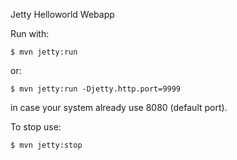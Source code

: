 Jetty Helloworld Webapp

Run with:

    $ mvn jetty:run

or:

    $ mvn jetty:run -Djetty.http.port=9999
    
in case your system already use 8080 (default port).


To stop use:

    $ mvn jetty:stop
